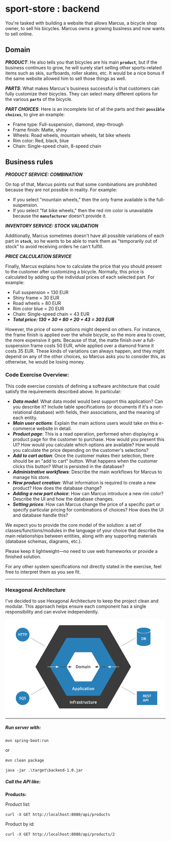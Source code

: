 # sport-store : backend

You're tasked with building a website that allows Marcus, a bicycle shop owner, to sell his bicycles.  Marcus owns a growing business and now wants to sell online. 

## Domain
**_PRODUCT_**: He also tells you that bicycles are his main **`product`**, but if the business continues to grow, he will surely start selling other sports-related items such as skis, surfboards, roller skates, etc. It would be a nice bonus if the same website allowed him to sell those things as well.

**_PARTS_**: What makes Marcus's business successful is that customers can fully customize their bicycles. They can select many different options for the various **`parts`** of the bicycle.

**_PART CHOICES_**: Here is an incomplete list of all the parts and their **`possible choices`**, to give an example:
* Frame type: Full-suspension, diamond, step-through
* Frame finish: Matte, shiny
* Wheels: Road wheels, mountain wheels, fat bike wheels
* Rim color: Red, black, blue
* Chain: Single-speed chain, 8-speed chain



## Business rules

**_PRODUCT SERVICE: COMBINATION_** 

On top of that, Marcus points out that some combinations are prohibited because they are not possible in reality. For example:
* If you select "mountain wheels," then the only frame available is the full-suspension.
* If you select "fat bike wheels," then the red rim color is unavailable because the **`manufacturer`** doesn't provide it.

**_INVENTORY SERVICE: STOCK VALIDATION_**

Additionally, Marcus sometimes doesn't have all possible variations of each part in **`stock`**, so he wants to be able to mark them as "temporarily out of stock" to avoid receiving orders he can't fulfill.


**_PRICE CALCULATION SERVICE_**

Finally, Marcus explains how to calculate the price that you should present to the customer after customizing a bicycle. Normally, this price is calculated by adding up the individual prices of each selected part. For example:
* Full suspension = 130 EUR
* Shiny frame = 30 EUR
* Road wheels = 80 EUR
* Rim color blue = 20 EUR
* Chain: Single-speed chain = 43 EUR
* **_Total price: 130 + 30 + 80 + 20 + 43 = 303 EUR_**

However, the price of some options might depend on others. For instance, the frame finish is applied over the whole bicycle, so the more area to cover, the more expensive it gets. Because of that, the matte finish over a full-suspension frame costs 50 EUR, while applied over a diamond frame it costs 35 EUR. These kinds of variations can always happen, and they might depend on any of the other choices, so Marcus asks you to consider this, as otherwise, he would be losing money.


### Code Exercise Overview: 

This code exercise consists of defining a software architecture that could satisfy the requirements described above. In particular:

* **_Data model_**: What data model would best support this application? Can you describe it? Include table specifications (or documents if it's a non-relational database) with fields, their associations, and the meaning of each entity.
* **_Main user actions_**: Explain the main actions users would take on this e-commerce website in detail.
* **_Product page_**: This is a read operation, performed when displaying a product page for the customer to purchase. How would you present this UI? How would you calculate which options are available? How would you calculate the price depending on the customer's selections?
* **_Add to cart action_**: Once the customer makes their selection, there should be an "add to cart" button. What happens when the customer clicks this button? What is persisted in the database?
* **_Administrative workflows_**: Describe the main workflows for Marcus to manage his store.
* **_New product creation_**: What information is required to create a new product? How does the database change?
* **_Adding a new part choice_**: How can Marcus introduce a new rim color? Describe the UI and how the database changes.
* **_Setting prices_**: How can Marcus change the price of a specific part or specify particular pricing for combinations of choices? How does the UI and database handle this?

We expect you to provide the core model of the solution: a set of classes/functions/modules in the language of your choice that describe the main relationships between entities, along with any supporting materials (database schemas, diagrams, etc.). 

Please keep it lightweight—no need to use web frameworks or provide a finished solution. 

For any other system specifications not directly stated in the exercise, feel free to interpret them as you see fit.

---

### Hexagonal Architecture


I've decided to use Hexagonal Architecture to keep the project clean and modular. This approach helps ensure each component has a single responsibility and can evolve independently.

![Hexagonal Architecture](assets/hexarch.png)

---

##### Run server with:

`mvn spring-boot:run`

or

`mvn clean package`

`java -jar .\target\backend-1.0.jar`


##### Call the API like:

**Products:**

Product list:

`curl -X GET http://localhost:8080/api/products`

Product by id:

`curl -X GET http://localhost:8080/api/products/2`
